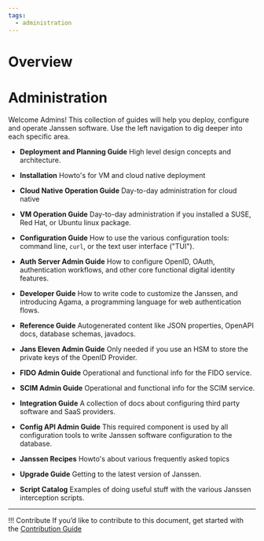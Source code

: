 ```yaml
---
tags:
  - administration
---
```


# Overview

# Administration

Welcome Admins! This collection of guides will help you deploy, configure
and operate Janssen software. Use the left navigation to dig deeper into
each specific area.

* **Deployment and Planning Guide**  High level design concepts and architecture.

* **Installation** Howto's for VM and cloud native deployment

* **Cloud Native Operation Guide** Day-to-day administration for cloud native

* **VM Operation Guide** Day-to-day administration if you installed a SUSE,
Red Hat, or Ubuntu linux package.

* **Configuration Guide** How to use the various configuration tools: command
line, `curl`, or the text user interface ("TUI").

* **Auth Server Admin Guide** How to configure OpenID, OAuth, authentication
workflows, and other core functional digital identity features.

* **Developer Guide** How to write code to customize the Janssen, and
introducing Agama, a programming language for web authentication flows.

* **Reference Guide** Autogenerated content like JSON properties, OpenAPI docs,
database schemas, javadocs.

* **Jans Eleven Admin Guide** Only needed if you use an HSM to store the private
keys of the OpenID Provider.

* **FIDO Admin Guide** Operational and functional info for the FIDO service.

* **SCIM Admin Guide** Operational and functional info for the SCIM service.

* **Integration Guide** A collection of docs about configuring third party
software and SaaS providers.

* **Config API Admin Guide** This required component is used by all
configuration tools to write Janssen software configuration to the database.

* **Janssen Recipes** Howto's about various frequently asked topics

* **Upgrade Guide** Getting to the latest version of Janssen.

* **Script Catalog** Examples of doing useful stuff with the various Janssen
interception scripts.

---

!!! Contribute
If you’d like to contribute to this document, get started with the [Contribution Guide](https://docs.jans.io/head/CONTRIBUTING/#contributing-to-the-documentation)

